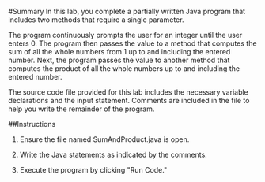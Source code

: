#Summary
In this lab, you complete a partially written Java program that includes two methods that require a single parameter.

The program continuously prompts the user for an integer until the user enters 0. The program then passes the value to a method that computes the sum of all the whole numbers from 1 up to and including the entered number. Next, the program passes the value to another method that computes the product of all the whole numbers up to and including the entered number.

The source code file provided for this lab includes the necessary variable declarations and the input statement. Comments are included in the file to help you write the remainder of the program.

##Instructions
1. Ensure the file named SumAndProduct.java is open.
2) Write the Java statements as indicated by the comments.
3. Execute the program by clicking "Run Code."